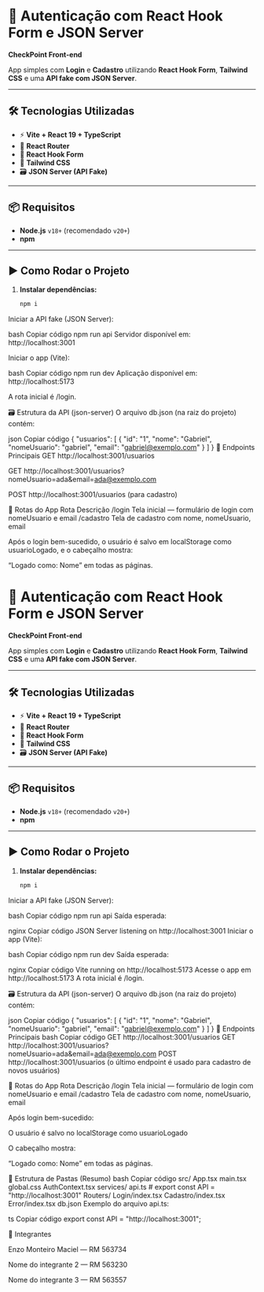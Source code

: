 # 🔐 Autenticação com React Hook Form e JSON Server  
**CheckPoint Front-end**

App simples com **Login** e **Cadastro** utilizando **React Hook Form**, **Tailwind CSS** e uma **API fake com JSON Server**.

---

## 🛠️ Tecnologias Utilizadas

- ⚡ **Vite + React 19 + TypeScript**  
- 🧭 **React Router**  
- 📝 **React Hook Form**  
- 🎨 **Tailwind CSS**  
- 🗃️ **JSON Server (API Fake)**  

---

## 📦 Requisitos

- **Node.js** `v18+` (recomendado `v20+`)  
- **npm**  

---

## ▶️ Como Rodar o Projeto

1. **Instalar dependências:**
   ```bash
   npm i
Iniciar a API fake (JSON Server):

bash
Copiar código
npm run api
Servidor disponível em: http://localhost:3001

Iniciar o app (Vite):

bash
Copiar código
npm run dev
Aplicação disponível em: http://localhost:5173

A rota inicial é /login.

🗃️ Estrutura da API (json-server)
O arquivo db.json (na raiz do projeto) contém:

json
Copiar código
{
  "usuarios": [
    { "id": "1", "nome": "Gabriel", "nomeUsuario": "gabriel", "email": "gabriel@exemplo.com" }
  ]
}
🔗 Endpoints Principais
GET http://localhost:3001/usuarios

GET http://localhost:3001/usuarios?nomeUsuario=ada&email=ada@exemplo.com

POST http://localhost:3001/usuarios (para cadastro)

🧭 Rotas do App
Rota	Descrição
/login	Tela inicial — formulário de login com nomeUsuario e email
/cadastro	Tela de cadastro com nome, nomeUsuario, email

Após o login bem-sucedido, o usuário é salvo em localStorage como usuarioLogado, e o cabeçalho mostra:

“Logado como: Nome” em todas as páginas.

# 🔐 Autenticação com React Hook Form e JSON Server  
**CheckPoint Front-end**

App simples com **Login** e **Cadastro** utilizando **React Hook Form**, **Tailwind CSS** e uma **API fake com JSON Server**.

---

## 🛠️ Tecnologias Utilizadas

- ⚡ **Vite + React 19 + TypeScript**  
- 🧭 **React Router**  
- 📝 **React Hook Form**  
- 🎨 **Tailwind CSS**  
- 🗃️ **JSON Server (API Fake)**  

---

## 📦 Requisitos

- **Node.js** `v18+` (recomendado `v20+`)  
- **npm**  

---

## ▶️ Como Rodar o Projeto

1. **Instalar dependências:**
   ```bash
   npm i
Iniciar a API fake (JSON Server):

bash
Copiar código
npm run api
Saída esperada:

nginx
Copiar código
JSON Server listening on http://localhost:3001
Iniciar o app (Vite):

bash
Copiar código
npm run dev
Saída esperada:

nginx
Copiar código
Vite running on http://localhost:5173
Acesse o app em http://localhost:5173
A rota inicial é /login.

🗃️ Estrutura da API (json-server)
O arquivo db.json (na raiz do projeto) contém:

json
Copiar código
{
  "usuarios": [
    { "id": "1", "nome": "Gabriel", "nomeUsuario": "gabriel", "email": "gabriel@exemplo.com" }
  ]
}
🔗 Endpoints Principais
bash
Copiar código
GET  http://localhost:3001/usuarios
GET  http://localhost:3001/usuarios?nomeUsuario=ada&email=ada@exemplo.com
POST http://localhost:3001/usuarios
(o último endpoint é usado para cadastro de novos usuários)

🧭 Rotas do App
Rota	Descrição
/login	Tela inicial — formulário de login com nomeUsuario e email
/cadastro	Tela de cadastro com nome, nomeUsuario, email

Após login bem-sucedido:

O usuário é salvo no localStorage como usuarioLogado

O cabeçalho mostra:

“Logado como: Nome” em todas as páginas.

🧱 Estrutura de Pastas (Resumo)
bash
Copiar código
src/
  App.tsx
  main.tsx
  global.css
  AuthContext.tsx
  services/
    api.ts                 # export const API = "http://localhost:3001"
  Routers/
    Login/index.tsx
    Cadastro/index.tsx
    Error/index.tsx
db.json
Exemplo do arquivo api.ts:

ts
Copiar código
export const API = "http://localhost:3001";

👥 Integrantes

Enzo Monteiro Maciel — RM 563734

Nome do integrante 2 — RM 563230

Nome do integrante 3 — RM 563557
